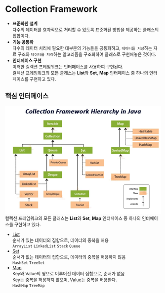 # Collection Framework
- **표준화한 설계**  
다수의 데이터를 효과적으로 처리할 수 있도록 표준화된 방법을 제공하는 클래스의 집합이다.
- **기능 공통화**  
다수의 데이터 처리에 필요한 대부분의 기능들을 공통화하고, `데이터를 저장`하는 자료 구조와 `데이터를 처리`하는 알고리즘을 구조화하여 클래스로 구현해놓은 것이다.  
- **인터페이스 구현**  
이러한 컬렉션 프레임워크는 인터페이스를 사용하여 구현된다.  
  컬렉션 프레임워크의 모든 클래스는 **List**와 **Set**, **Map** 인터페이스 중 하나의 인터페이스를 구현하고 있다.

## 핵심 인터페이스
![collection-framework-hierarchy-in-java](../../img/collection-framework-hierarchy-in-java.PNG)
컬렉션 프레임워크의 모든 클래스는 **List**와 **Set**, **Map** 인터페이스 중 하나의 인터페이스를 구현하고 있다.
- [List](https://github.com/yjghim/java-advanced/tree/master/src/collection_framework/list)  
순서가 있는 데이터의 집합으로, 데이터의 중복을 허용  
`ArrayList` `LinkedList` `Stack` `Queue`
- [Set](https://github.com/yjghim/java-advanced/tree/master/src/collection_framework/sets)  
순서가 없는 데이터의 집합으로, 데이터의 중복을 허용하지 않음  
`HashSet` `TreeSet`
- [Map](https://github.com/yjghim/java-advanced/tree/master/src/collection_framework/maps)  
Key와 Value의 쌍으로 이루어진 데이터 집합으로, 순서가 없음  
Key는 중복을 허용하지 않으며, Value는 중복을 허용한다.  
`HashMap` `TreeMap`